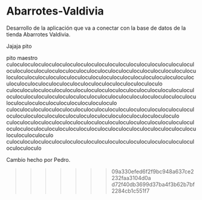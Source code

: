 # Abarrotes-Valdivia
Desarrollo de la aplicación que va a conectar con la base de datos de la tienda Abarrotes Valdivia.

Jajaja pito

pito maestro
culoculoculoculoculoculoculoculoculoculoculoculoculoculoculoculoculoculoculoculoculoculoculoculoculoculoculoculoculoculoculoculoculoculoculoculoculoculoculoculoculoculoculoculoculoculoculoculoculoculoculoculoculoculoculoculoculoculoculoculoculoculoculoculoculoculoculoculo
culoculoculoculoculoculoculoculoculoculoculoculoculoculoculoculoculoculoculoculoculoculoculoculoculoculoculoculoculoculoculoculoculoculoculoculoculoculoculoculoculoculoculoculoculoculo
culoculoculoculoculoculoculoculoculoculoculoculoculoculoculoculoculoculoculoculoculoculoculoculoculoculoculoculoculoculoculoculoculoculo
culoculoculoculoculoculoculoculoculoculoculoculoculoculoculoculoculoculoculoculoculoculoculoculoculoculoculoculoculoculoculoculoculoculoculoculoculoculoculoculo
culoculoculoculoculoculoculoculoculoculoculoculoculoculoculoculoculoculoculoculoculo

Cambio hecho por Pedro.
>>>>>>> 09a330efed6f2f9bc948a637ce2232faa3104d0a
>>>>>>> d72f40db3699d37ba4f3b62b7bf2284cb1c551f7
